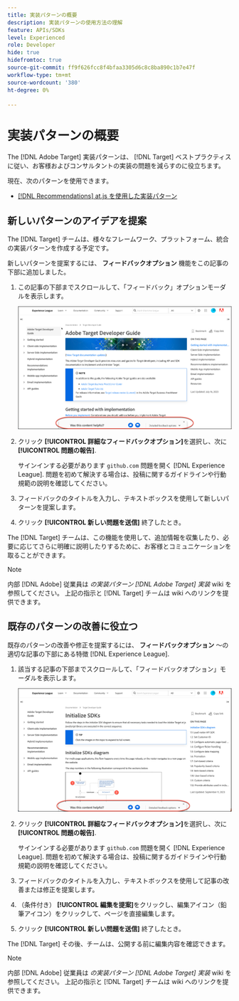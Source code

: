 ```yaml
---
title: 実装パターンの概要
description: 実装パターンの使用方法の理解
feature: APIs/SDKs
level: Experienced
role: Developer
hide: true
hidefromtoc: true
source-git-commit: ff9f626fcc8f4bfaa3305d6c8c8ba890c1b7e47f
workflow-type: tm+mt
source-wordcount: '380'
ht-degree: 0%

---
```


# 実装パターンの概要

The [!DNL Adobe Target] 実装パターンは、 [!DNL Target] ベストプラクティスに従い、お客様およびコンサルタントの実装の問題を減らすのに役立ちます。

現在、次のパターンを使用できます。

* [[!DNL Recommendations] at.js を使用した実装パターン](/help/dev/patterns/recs-atjs/recs-implementation-pattern-atjs.md)

## 新しいパターンのアイデアを提案

The [!DNL Target] チームは、様々なフレームワーク、プラットフォーム、統合の実装パターンを作成する予定です。

新しいパターンを提案するには、 **フィードバックオプション** 機能をこの記事の下部に追加しました。

1. この記事の下部までスクロールして、「フィードバック」オプションモーダルを表示します。

   ![Experience Leagueのフィードバックオプションモデル](/help/dev/patterns/assets/feedback-options.png)

1. クリック **[!UICONTROL 詳細なフィードバックオプション]**&#x200B;を選択し、次に **[!UICONTROL 問題の報告]**.

   サインインする必要があります `github.com` 問題を開く [!DNL Experience League]. 問題を初めて解決する場合は、投稿に関するガイドラインや行動規範の説明を確認してください。

1. フィードバックのタイトルを入力し、テキストボックスを使用して新しいパターンを提案します。

1. クリック **[!UICONTROL 新しい問題を送信]** 終了したとき。

The [!DNL Target] チームは、この機能を使用して、追加情報を収集したり、必要に応じてさらに明確に説明したりするために、お客様とコミュニケーションを取ることができます。

>[!NOTE]
>
>内部 [!DNL Adobe] 従業員は *の実装パターン [!DNL Adobe Target] 実装* wiki を参照してください。 上記の指示と [!DNL Target] チームは wiki へのリンクを提供できます。

## 既存のパターンの改善に役立つ

既存のパターンの改善や修正を提案するには、 **フィードバックオプション** ～の適切な記事の下部にある特徴 [!DNL Experience League].

1. 該当する記事の下部までスクロールして、「フィードバックオプション」モーダルを表示します。

   ![フィードバックオプションモーダルのExperience League](/help/dev/patterns/assets/feedback-options-2.png)

1. クリック **[!UICONTROL 詳細なフィードバックオプション]**&#x200B;を選択し、次に **[!UICONTROL 問題の報告]**.

   サインインする必要があります `github.com` 問題を開く [!DNL Experience League]. 問題を初めて解決する場合は、投稿に関するガイドラインや行動規範の説明を確認してください。

1. フィードバックのタイトルを入力し、テキストボックスを使用して記事の改善または修正を提案します。

1. （条件付き） **[!UICONTROL 編集を提案]**&#x200B;をクリックし、編集アイコン（鉛筆アイコン）をクリックして、ページを直接編集します。

1. クリック **[!UICONTROL 新しい問題を送信]** 終了したとき。

The [!DNL Target] その後、チームは、公開する前に編集内容を確認できます。

>[!NOTE]
>
>内部 [!DNL Adobe] 従業員は *の実装パターン [!DNL Adobe Target] 実装* wiki を参照してください。 上記の指示と [!DNL Target] チームは wiki へのリンクを提供できます。














